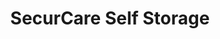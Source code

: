 ---
title: "SecurCare Self Storage"
url: /tulsa/securcare-self-storage-south-mingo-road/
shop: storage rental
---